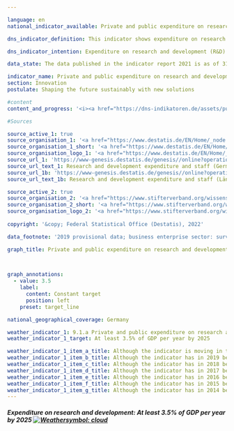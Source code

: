 ```yaml
---

language: en    
national_indicator_available: Private and public expenditure on research and development    

dns_indicator_definition: This indicator shows expenditure on research and development by the private sector, the state and institutions of higher education in relation to gross domestic product.    

dns_indicator_intention: Expenditure on research and development (R&D) is a crucial parameter, albeit not the sole determining factor, in setting the pace of innovation of an economy. The higher the spending, the greater the likelihood of more dynamic gains in productivity, stronger economic growth and improved competitiveness. The German Government will leave no stone unturned in pursuit of its policy objective to raise private and public R&D spending – an important determinant of the pace of an economy’s innovation – to at least 3.5% of GDP annually by 2025.    

data_state: The data published in the indicator report 2021 is as of 31.12.2020. The data shown on the DNS-Online-Platform is updated regularly, so that more current data may be available online than published in the indicator report 2021.    

indicator_name: Private and public expenditure on research and development    
section: Innovation    
postulate: Shaping the future sustainably with new solutions    

#content     
content_and_progress: '<i><a href="https://dns-indikatoren.de/assets/publications/reports/en/2021.pdf">Text from the Indicator Report 2021 </a></i><br>Research and development are scientific activities and are defined as creative and systematic work with the goal of expanding knowledge – including knowledge of humankind, culture and society – as well as developing new applications on the basis of existing knowledge. The main criterion that differentiates R&D from related activities is the existence of an appreciable element of novelty or advancement from a previous position.<br>The Federal Statistical Office annually calculates how much has been spent on research and development as a proportion of gross domestic product. Overall spending on research and development comprises expenditure by the public sector (including private non-profit research institutions), businesses and institutions of higher education. The data-gathering and calculations adhere to the recommended methodologies of the OECD Frascati Manual on statistics about research and development, which enables international comparisons.<br>Overall R&D expenditure in Germany in 2018 amounted to EUR 104.7 billion, equivalent to 3.1% of GDP. It was thus 0.4 percentage points below the target set for 2025 of at least 3.5% of GDP annually. The intended target has not been reached.<br>Since 2000, spending on research and development in Germany has risen by about 0.7 percentage points as a proportion of GDP. The indicator has shown the strongest growth since 2007. While the figure increased by an average of 0.01 percentage points per annum between 2000 and 2007, it grew by an annual 0.06 percentage points on average from 2007 until 2018.<br>As an international comparison, Germany is ahead of the United States with its 2.8% and the EU-28 region with its 2.0%. On the other hand, several countries are ahead of Germany, including Sweden and Japan (both at 3.3%).<br>In 2018, the private sector accounted for by far the largest share of R&D expenditure in Germany at 68.9%, with 17.6% spent by institutions of higher education and a further 13.5% by public and private non-profit research institutions. Staff employed in R&D comprised around 708,000 full-time equivalents, a figure that includes only the share of their working hours actually spent on R&D work. Some 63.7% of these employees work in the private sector, 20.8% in institutions of higher education and 15.5% in public or private non-profit research institutions.'    

#Sources    

source_active_1: true
source_organisation_1: '<a href="https://www.destatis.de/EN/Home/_node.html">Federal Statistical Office</a>'
source_organisation_1_short: '<a href="https://www.destatis.de/EN/Home/_node.html">Federal Statistical Office</a>'
source_organisation_logo_1: '<a href="https://www.destatis.de/EN/Home/_node.html"><img src="https://dnsUpgradeEnvironment.github.io/dns-indicators/en/public/OrgImgDe/destatis.png" alt="Federal Statistical Office" title=" Click here to visit the homepage of the organizationFederal Statistical Office" style="height:60px; width:148px; border: transparent"/></a>'
source_url_1: 'https://www-genesis.destatis.de/genesis//online?operation=table&code=21821-0001&bypass=true&levelindex=0&levelid=1660726117256#abreadcrumb'
source_url_text_1: Research and development expenditure and staff (Germany)
source_url_1b: 'https://www-genesis.destatis.de/genesis//online?operation=table&code=21821-0002&bypass=true&levelindex=1&levelid=1623135114747#abreadcrumb'
source_url_text_1b: Research and development expenditure and staff (Länder)

source_active_2: true
source_organisation_2: '<a href="https://www.stifterverband.org/wissenschaftsstatistik">Stifteverband Wissenschaftsstatistik</a>'
source_organisation_2_short: '<a href="https://www.stifterverband.org/wissenschaftsstatistik">Stifteverband Wissenschaftsstatistik</a>'
source_organisation_logo_2: '<a href="https://www.stifterverband.org/wissenschaftsstatistik"><img src="https://dnsUpgradeEnvironment.github.io/dns-indicators/en/public/OrgImgDe/svws.png" alt="Stifteverband Wissenschaftsstatistik" title=" Click here to visit the homepage of the organizationStifteverband Wissenschaftsstatistik" style="height:60px; width:148px; border: transparent"/></a>'
    
copyright: '&copy; Federal Statistical Office (Destatis), 2022'    

data_footnote: '2019 provisional data; business enterprise sector: survey by state only in odd-numbered years, in even-numbered years the breakdown by state is based on the percentage of the respective previous year.'    

graph_title: Private and public expenditure on research and development    

    

graph_annotations:
  - value: 3.5
    label:
      content: Constant target
      position: left
    preset: target_line        

national_geographical_coverage: Germany    

weather_indicator_1: 9.1.a Private and public expenditure on research and development
weather_indicator_1_target: At least 3.5% of GDP per year by 2025

weather_indicator_1_item_a_title: Although the indicator is moving in the desired direction toward the target, if the trend were to continue, the target would be missed in the target year by more than 20% of the difference between the target value and the current value.
weather_indicator_1_item_b_title: Although the indicator has in 2019 been moving in the desired direction toward the target, if the trend had to continued, the target would have been missed in the target year by more than 20% of the difference between the target value and the value at that time.
weather_indicator_1_item_c_title: Although the indicator has in 2018 been moving in the desired direction toward the target, if the trend had to continued, the target would have been missed in the target year by more than 20% of the difference between the target value and the value at that time.
weather_indicator_1_item_d_title: Although the indicator has in 2017 been moving in the desired direction toward the target, if the trend had to continued, the target would have been missed in the target year by more than 20% of the difference between the target value and the value at that time.
weather_indicator_1_item_e_title: Although the indicator has in 2016 been moving in the desired direction toward the target, if the trend had to continued, the target would have been missed in the target year by more than 20% of the difference between the target value and the value at that time.
weather_indicator_1_item_f_title: Although the indicator has in 2015 been moving in the desired direction toward the target, if the trend had to continued, the target would have been missed in the target year by more than 20% of the difference between the target value and the value at that time.
weather_indicator_1_item_g_title: Although the indicator has in 2014 been moving in the desired direction toward the target, if the trend had to continued, the target would have been missed in the target year by more than 20% of the difference between the target value and the value at that time.    
---
```



<div>
  <div class="my-header">
    <h5>Expenditure on research and development: At least 3.5% of GDP per year by 2025
      <a href="https://dnsUpgradeEnvironment.github.io/dns-indicators/en/status"><img src="https://g205sdgs.github.io/sdg-indicators/public/Wettersymbole/Wolke.png" title="Although the indicator is moving in the desired direction toward the target, if the trend were to continue, the target would be missed in the target year by more than 20% of the difference between the target value and the current value." alt="Weathersymbol: cloud"/>
      </a>
    </h5>
  </div>
  <div class="my-header-note">
  </div>
</div>